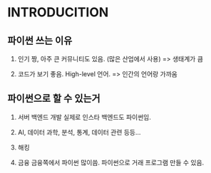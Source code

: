 # INTRODUCITION

## 파이썬 쓰는 이유
1. 인기 짱, 아주 큰 커뮤니티도 있음. 
(많은 산업에서 사용) => 생태계가 큼

2. 코드가 보기 좋음.
High-level 언어. => 인간의 언어랑 가까움

## 파이썬으로 할 수 있는거
1. 서버 백엔드 개발
실제로 인스타 백엔드도 파이썬임.

2. AI, 데이터 과학, 분석, 통계, 데이터 관련 등등...

3. 해킹

4. 금융
금융쪽에서 파이썬 많이씀.
파이썬으로 거래 프로그램 만들 수 있음.
